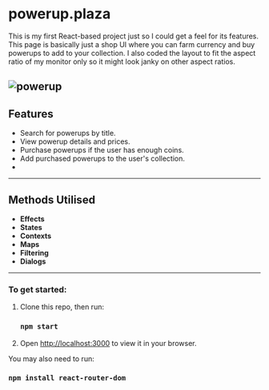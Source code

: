 # powerup.plaza

This is my first React-based project just so I could get a feel for its features. This page is basically just a shop UI where you can farm currency and buy powerups to add to your collection. I also coded the layout to fit the aspect ratio of my monitor only so it might look janky on other aspect ratios.

![powerup](https://github.com/user-attachments/assets/0345e21f-9a76-4f32-88b8-c6bde3712a0e)
---

## Features
- Search for powerups by title.
- View powerup details and prices.
- Purchase powerups if the user has enough coins.
- Add purchased powerups to the user's collection.
- 
---

## Methods Utilised
- **Effects**
- **States**
- **Contexts**
- **Maps**
- **Filtering**
- **Dialogs**
  
---

### To get started:
1. Clone this repo, then run:
   ### `npm start`
2. Open [http://localhost:3000](http://localhost:3000) to view it in your browser.

You may also need to run:
   ### `npm install react-router-dom`

